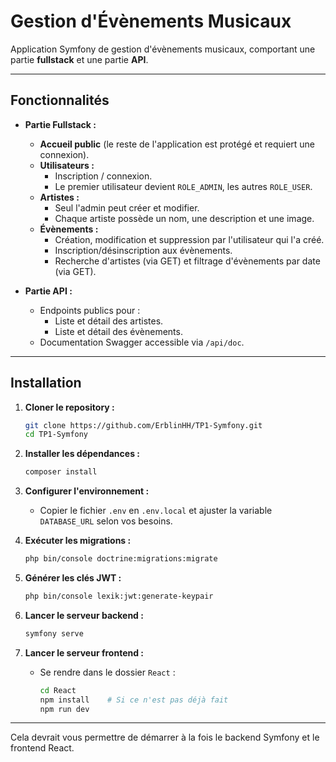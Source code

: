 # Gestion d'Évènements Musicaux

Application Symfony de gestion d'évènements musicaux, comportant une partie **fullstack** et une partie **API**.

---

## Fonctionnalités

- **Partie Fullstack :**
    - **Accueil public** (le reste de l'application est protégé et requiert une connexion).
    - **Utilisateurs :**
        - Inscription / connexion.
        - Le premier utilisateur devient `ROLE_ADMIN`, les autres `ROLE_USER`.
    - **Artistes :**
        - Seul l'admin peut créer et modifier.
        - Chaque artiste possède un nom, une description et une image.
    - **Évènements :**
        - Création, modification et suppression par l'utilisateur qui l'a créé.
        - Inscription/désinscription aux évènements.
        - Recherche d'artistes (via GET) et filtrage d'évènements par date (via GET).

- **Partie API :**
    - Endpoints publics pour :
        - Liste et détail des artistes.
        - Liste et détail des évènements.
    - Documentation Swagger accessible via `/api/doc`.

---

## Installation

1. **Cloner le repository :**

   ```bash
   git clone https://github.com/ErblinHH/TP1-Symfony.git
   cd TP1-Symfony
   ```

2. **Installer les dépendances :**

   ```bash
   composer install
   ```

3. **Configurer l'environnement :**
    - Copier le fichier `.env` en `.env.local` et ajuster la variable `DATABASE_URL` selon vos besoins.

4. **Exécuter les migrations :**

   ```bash
   php bin/console doctrine:migrations:migrate
   ```

5. **Générer les clés JWT :**

   ```bash
   php bin/console lexik:jwt:generate-keypair
   ```

6. **Lancer le serveur backend :**

   ```bash
   symfony serve
   ```

7. **Lancer le serveur frontend :**
    - Se rendre dans le dossier `React` :

      ```bash
      cd React
      npm install    # Si ce n'est pas déjà fait
      npm run dev
      ```

---

Cela devrait vous permettre de démarrer à la fois le backend Symfony et le frontend React.